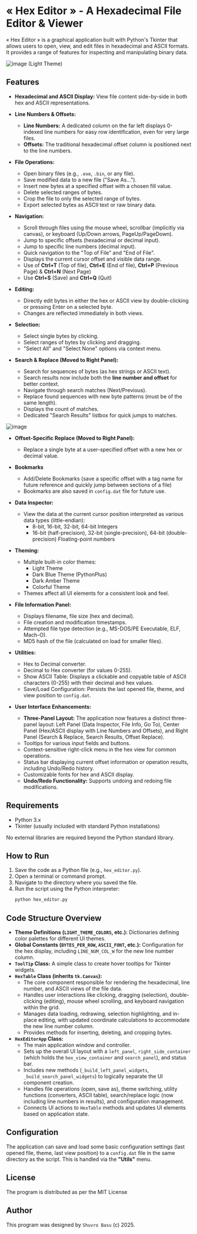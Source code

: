 # « Hex Editor » - A Hexadecimal File Editor & Viewer

« Hex Editor » is a graphical application built with Python's Tkinter that allows users to open, view, and edit files in hexadecimal and ASCII formats. It provides a range of features for inspecting and manipulating binary data.


![image](https://github.com/user-attachments/assets/b1dfa8f6-a862-421e-aecf-28e08e967b2e)  (Light Theme) 


## Features

*   **Hexadecimal and ASCII Display:** View file content side-by-side in both hex and ASCII representations.
*   **Line Numbers & Offsets:**
    *   **Line Numbers:** A dedicated column on the far left displays 0-indexed line numbers for easy row identification, even for very large files.
    *   **Offsets:** The traditional hexadecimal offset column is positioned next to the line numbers.
      
*   **File Operations:**
    *   Open binary files (e.g., `.exe`, `.bin`, or any file).
    *   Save modified data to a new file ("Save As...").
    *   Insert new bytes at a specified offset with a chosen fill value.
    *   Delete selected ranges of bytes.
    *   Crop the file to only the selected range of bytes.
    *   Export selected bytes as ASCII text or raw binary data.

*   **Navigation:**
    *   Scroll through files using the mouse wheel, scrollbar (implicitly via canvas), or keyboard (Up/Down arrows, PageUp/PageDown).
    *   Jump to specific offsets (hexadecimal or decimal input).
    *   Jump to specific line numbers (decimal input).
    *   Quick navigation to the "Top of File" and "End of File".
    *   Displays the current cursor offset and visible data range.
    *   Use of **Ctrl+T** (Top of file), **Ctrl+E** (End of file), **Ctrl+P** (Previous Page) & **Ctrl+N** (Next Page)
    *   Use **Ctrl+S** (Save) and **Ctrl+Q** (Quit)

*   **Editing:**
    *   Directly edit bytes in either the hex or ASCII view by double-clicking or pressing Enter on a selected byte.
    *   Changes are reflected immediately in both views.

*   **Selection:**
    *   Select single bytes by clicking.
    *   Select ranges of bytes by clicking and dragging.
    *   "Select All" and "Select None" options via context menu.

*   **Search & Replace (Moved to Right Panel):**
    *   Search for sequences of bytes (as hex strings or ASCII text).
    *   Search results now include both the **line number and offset** for better context.
    *   Navigate through search matches (Next/Previous).
    *   Replace found sequences with new byte patterns (must be of the same length).
    *   Displays the count of matches.
    *   Dedicated "Search Results" listbox for quick jumps to matches.
      
![image](https://github.com/user-attachments/assets/7c1ba60a-d663-4b32-905a-137ead7d78fc)



*   **Offset-Specific Replace (Moved to Right Panel):**
    *   Replace a single byte at a user-specified offset with a new hex or decimal value.

*   **Bookmarks**
     *   Add/Delete Bookmarks (save a specific offset with a tag name for future reference and quickly jump between sections of a file)
     *   Bookmarks are also saved in `config.dat` file for future use.
             
*   **Data Inspector:**
    *   View the data at the current cursor position interpreted as various data types (little-endian):
        *   8-bit, 16-bit, 32-bit, 64-bit Integers
        *   16-bit (half-precision), 32-bit (single-precision), 64-bit (double-precision) Floating-point numbers

*   **Theming:**
    *   Multiple built-in color themes:
        *   Light Theme
        *   Dark Blue Theme (PythonPlus)
        *   Dark Amber Theme
        *   Colorful Theme
    *   Themes affect all UI elements for a consistent look and feel.

*   **File Information Panel:**
    *   Displays filename, file size (hex and decimal).
    *   File creation and modification timestamps.
    *   Attempted file type detection (e.g., MS-DOS/PE Executable, ELF, Mach-O).
    *   MD5 hash of the file (calculated on load for smaller files).

*   **Utilities:**
    *   Hex to Decimal converter.
    *   Decimal to Hex converter (for values 0-255).
    *   Show ASCII Table: Displays a clickable and copyable table of ASCII characters (0-255) with their decimal and hex values.
    *   Save/Load Configuration: Persists the last opened file, theme, and view position to `config.dat`.

*   **User Interface Enhancements:**
    *   **Three-Panel Layout:** The application now features a distinct three-panel layout: Left Panel (Data Inspector, File Info, Go To), Center Panel (Hex/ASCII display with Line Numbers and Offsets), and Right Panel (Search & Replace, Search Results, Offset Replace).
    *   Tooltips for various input fields and buttons.
    *   Context-sensitive right-click menu in the hex view for common operations.
    *   Status bar displaying current offset information or operation results, including Undo/Redo history.
    *   Customizable fonts for hex and ASCII display.
    *   **Undo/Redo Functionality:** Supports undoing and redoing file modifications.

## Requirements

*   Python 3.x
*   Tkinter (usually included with standard Python installations)

No external libraries are required beyond the Python standard library.

## How to Run

1.  Save the code as a Python file (e.g., `hex_editor.py`).
2.  Open a terminal or command prompt.
3.  Navigate to the directory where you saved the file.
4.  Run the script using the Python interpreter:
    ```bash
    python hex_editor.py
    ```

## Code Structure Overview

*   **Theme Definitions (`LIGHT_THEME_COLORS`, etc.):** Dictionaries defining color palettes for different UI themes.
*   **Global Constants (`BYTES_PER_ROW`, `ASCII_FONT`, etc.):** Configuration for the hex display, including `LINE_NUM_COL_W` for the new line number column.
*   **`ToolTip` Class:** A simple class to create hover tooltips for Tkinter widgets.
*   **`HexTable` Class (inherits `tk.Canvas`):**
    *   The core component responsible for rendering the hexadecimal, line number, and ASCII views of the file data.
    *   Handles user interactions like clicking, dragging (selection), double-clicking (editing), mouse wheel scrolling, and keyboard navigation within the grid.
    *   Manages data loading, redrawing, selection highlighting, and in-place editing, with updated coordinate calculations to accommodate the new line number column.
    *   Provides methods for inserting, deleting, and cropping bytes.
*   **`HexEditorApp` Class:**
    *   The main application window and controller.
    *   Sets up the overall UI layout with a `left_panel`, `right_side_container` (which holds the `hex_view_container` and `search_panel`), and status bar.
    *   Includes new methods (`_build_left_panel_widgets`, `_build_search_panel_widgets`) to logically separate the UI component creation.
    *   Handles file operations (open, save as), theme switching, utility functions (converters, ASCII table), search/replace logic (now including line numbers in results), and configuration management.
    *   Connects UI actions to `HexTable` methods and updates UI elements based on application state.

## Configuration

The application can save and load some basic configuration settings (last opened file, theme, last view position) to a `config.dat` file in the same directory as the script. This is handled via the **"Utils"** menu.

## License ##

The program is distributed as per the MIT License

## Author ##

This program was designed by `Shuvro Basu` (c) 2025.
